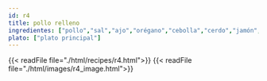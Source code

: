 ```yaml
---
id: r4
title: pollo relleno
ingredientes: ["pollo","sal","ajo","orégano","cebolla","cerdo","jamón","mantequilla","salsa de tomate","pasas"]
plato: ["plato principal"]
---
```


{{< readFile file="./html/recipes/r4.html">}}
{{< readFile file="./html/images/r4_image.html">}}